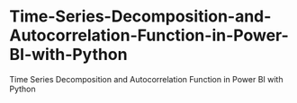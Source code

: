 # Time-Series-Decomposition-and-Autocorrelation-Function-in-Power-BI-with-Python
Time Series Decomposition and Autocorrelation Function in Power BI with Python
